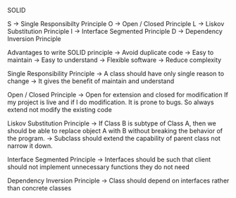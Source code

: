 SOLID

S -> Single Responsibilty Principle
O -> Open / Closed Principle
L -> Liskov Substitution Principle
I -> Interface Segmented Principle
D -> Dependency Inversion Principle

Advantages to write SOLID principle
-> Avoid duplicate code
-> Easy to maintain
-> Easy to understand
-> Flexible software
-> Reduce complexity

Single Responsibility Principle
-> A class should have only single reason to change
-> It gives the benefit of maintain and understand

Open / Closed Principle
-> Open for extension and closed for modification
If my project is live and if I do modification. It is prone to bugs. So always extend not modify the existing code

Liskov Substitution Principle
-> If Class B is subtype of Class A, then we should be able to replace object A with B without breaking the behavior of the program.
-> Subclass should extend the capability of parent class not narrow it down.

Interface Segmented Principle
-> Interfaces should be such that client should not implement unnecessary functions they do not need

Dependency Inversion Principle
-> Class should depend on interfaces rather than concrete classes

